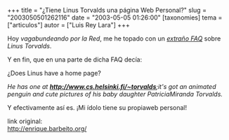 +++
title = "¿Tiene Linus Torvalds una página Web Personal?"
slug = "2003050501262116"
date = "2003-05-05 01:26:00"
[taxonomies]
tema = ["articulos"]
autor = ["Luis Rey Lara"]
+++

Hoy *vagabundeando por la Red*, me he topado con un
<a href="http://www.catb.org/%7Eesr/faqs/linus/index.html"
target="nwindow"><em>extraño FAQ</em></a> sobre *Linus Torvalds*.

Y en fin, que en una parte de dicha FAQ decía:

¿Does Linus have a home page?

<!-- more -->
*He has one at **<a href="http://www.cs.helsinki.fi/u/torvalds/"
target="nwindow">http://www.cs.helsinki.fi/~torvalds</a>**;it's got an
animated penguin and cute pictures of his baby daughter PatriciaMiranda
Torvalds.*

Y efectivamente así es. ¡Mi ídolo tiene su propiaweb personal!

link original:  
http://enrique.barbeito.org/


